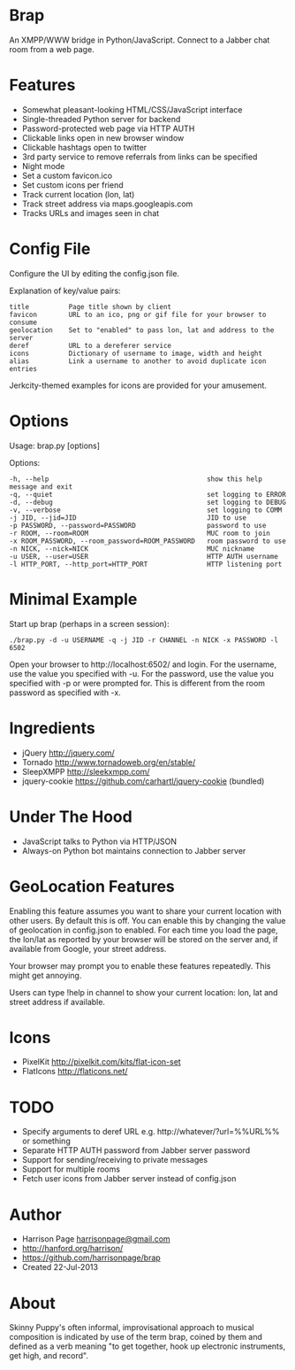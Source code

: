 Brap
====

An XMPP/WWW bridge in Python/JavaScript. Connect to a Jabber chat room from a 
web page. 

Features
========

- Somewhat pleasant-looking HTML/CSS/JavaScript interface
- Single-threaded Python server for backend
- Password-protected web page via HTTP AUTH
- Clickable links open in new browser window
- Clickable hashtags open to twitter
- 3rd party service to remove referrals from links can be specified
- Night mode
- Set a custom favicon.ico
- Set custom icons per friend
- Track current location (lon, lat)
- Track street address via maps.googleapis.com
- Tracks URLs and images seen in chat

Config File
===========

Configure the UI by editing the config.json file. 

Explanation of key/value pairs:

    title          Page title shown by client
    favicon        URL to an ico, png or gif file for your browser to consume
    geolocation    Set to "enabled" to pass lon, lat and address to the server
    deref          URL to a dereferer service
    icons          Dictionary of username to image, width and height
    alias          Link a username to another to avoid duplicate icon entries

Jerkcity-themed examples for icons are provided for your amusement. 

Options
=======

Usage: brap.py [options]

Options:

    -h, --help                                        show this help message and exit
    -q, --quiet                                       set logging to ERROR
    -d, --debug                                       set logging to DEBUG
    -v, --verbose                                     set logging to COMM
    -j JID, --jid=JID                                 JID to use
    -p PASSWORD, --password=PASSWORD                  password to use
    -r ROOM, --room=ROOM                              MUC room to join
    -x ROOM_PASSWORD, --room_password=ROOM_PASSWORD   room password to use
    -n NICK, --nick=NICK                              MUC nickname
    -u USER, --user=USER                              HTTP AUTH username
    -l HTTP_PORT, --http_port=HTTP_PORT               HTTP listening port

Minimal Example
===============

Start up brap (perhaps in a screen session):

    ./brap.py -d -u USERNAME -q -j JID -r CHANNEL -n NICK -x PASSWORD -l 6502

Open your browser to http://localhost:6502/ and login. For the username, use the 
value you specified with -u. For the password, use the value you specified with 
-p or were prompted for. This is different from the room password as specified 
with -x.

Ingredients
===========

- jQuery http://jquery.com/
- Tornado http://www.tornadoweb.org/en/stable/
- SleepXMPP http://sleekxmpp.com/
- jquery-cookie https://github.com/carhartl/jquery-cookie (bundled)

Under The Hood
==============

- JavaScript talks to Python via HTTP/JSON
- Always-on Python bot maintains connection to Jabber server

GeoLocation Features
====================

Enabling this feature assumes you want to share your current location with other
users. By default this is off. You can enable this by changing the value of
geolocation in config.json to enabled. For each time you load the page, the lon/lat
as reported by your browser will be stored on the server and, if available from
Google, your street address. 

Your browser may prompt you to enable these features repeatedly. This might get annoying. 

Users can type !help in channel to show your current location: lon, lat and 
street address if available.

Icons
=====

- PixelKit http://pixelkit.com/kits/flat-icon-set
- FlatIcons http://flaticons.net/

TODO
====

- Specify arguments to deref URL e.g. http://whatever/?url=%%URL%% or something
- Separate HTTP AUTH password from Jabber server password
- Support for sending/receiving to private messages
- Support for multiple rooms
- Fetch user icons from Jabber server instead of config.json

Author
======

- Harrison Page <harrisonpage@gmail.com>
- http://hanford.org/harrison/
- https://github.com/harrisonpage/brap
- Created 22-Jul-2013

About
=====

Skinny Puppy's often informal, improvisational approach to musical composition is indicated by use of the term brap, coined by them and defined as a verb meaning "to get together, hook up electronic instruments, get high, and record".
